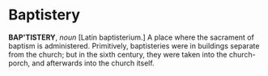 # Baptistery

**BAP'TISTERY**, _noun_ \[Latin baptisterium.\] A place where the sacrament of baptism is administered. Primitively, baptisteries were in buildings separate from the church; but in the sixth century, they were taken into the church-porch, and afterwards into the church itself.